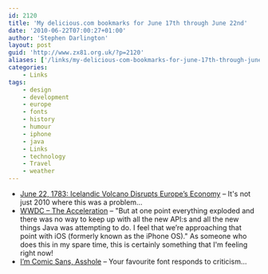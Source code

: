 ```yaml
---
id: 2120
title: 'My delicious.com bookmarks for June 17th through June 22nd'
date: '2010-06-22T07:00:27+01:00'
author: 'Stephen Darlington'
layout: post
guid: 'http://www.zx81.org.uk/?p=2120'
aliases: ['/links/my-delicious-com-bookmarks-for-june-17th-through-june-22nd.html']
categories:
    - Links
tags:
    - design
    - development
    - europe
    - fonts
    - history
    - humour
    - iphone
    - java
    - Links
    - technology
    - Travel
    - weather
---
```


- [June 22, 1783: Icelandic Volcano Disrupts Europe’s Economy](http://www.wired.com/thisdayintech/2010/06/0621laki-iceland-volcano-ash-chokes-europe/?utm_source=feedburner&utm_medium=feed&utm_campaign=Feed%3A+wired%2Findex+%28Wired%3A+Index+3+%28Top+Stories+2%29%29&utm_content=Google+Reader) – It's not just 2010 where this was a problem…
- [WWDC – The Acceleration](http://iphoneincubator.com/blog/general/wwdc-the-acceleration#utm_source=feedburner&utm_medium=feed&utm_campaign=Feed%3A+IphoneDevelopment+%28iPhone+Development+Blog%29) – "But at one point everything exploded and there was no way to keep up with all the new API:s and all the new things Java was attempting to do. I feel that we’re approaching that point with iOS (formerly known as the iPhone OS)." As someone who does this in my spare time, this is certainly something that I'm feeling right now!
- [I’m Comic Sans, Asshole](http://www.mcsweeneys.net/links/monologues/15comicsans.html) – Your favourite font responds to criticism…